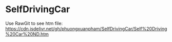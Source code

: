 # SelfDrivingCar
Use RawGit to see htm file:
https://cdn.jsdelivr.net/gh/phuongxuanpham/SelfDrivingCar/Self%20Driving%20Car%20ND.htm

